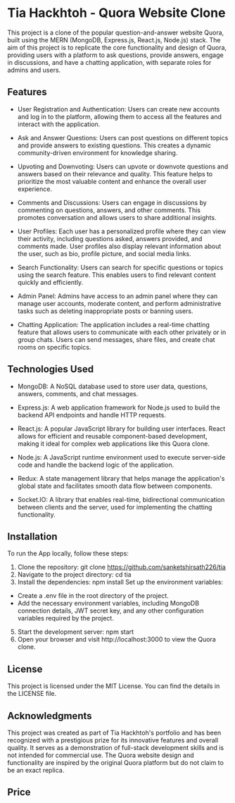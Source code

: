 
# Tia Hackhtoh - Quora Website Clone

This project is a clone of the popular question-and-answer website Quora, built using the MERN (MongoDB, Express.js, React.js, Node.js) stack. The aim of this project is to replicate the core functionality and design of Quora, providing users with a platform to ask questions, provide answers, engage in discussions, and have a chatting application, with separate roles for admins and users.



## Features

* User Registration and Authentication: Users can create new accounts and log in to the platform, allowing them to access all the features and interact with the application.

* Ask and Answer Questions: Users can post questions on different topics and provide answers to existing questions. This creates a dynamic community-driven environment for knowledge sharing.

* Upvoting and Downvoting: Users can upvote or downvote questions and answers based on their relevance and quality. This feature helps to prioritize the most valuable content and enhance the overall user experience.

* Comments and Discussions: Users can engage in discussions by commenting on questions, answers, and other comments. This promotes conversation and allows users to share additional insights.

* User Profiles: Each user has a personalized profile where they can view their activity, including questions asked, answers provided, and comments made. User profiles also display relevant information about the user, such as bio, profile picture, and social media links.

* Search Functionality: Users can search for specific questions or topics using the search feature. This enables users to find relevant content quickly and efficiently.

* Admin Panel: Admins have access to an admin panel where they can manage user accounts, moderate content, and perform administrative tasks such as deleting inappropriate posts or banning users.

* Chatting Application: The application includes a real-time chatting feature that allows users to communicate with each other privately or in group chats. Users can send messages, share files, and create chat rooms on specific topics.

## Technologies Used

- MongoDB: A NoSQL database used to store user data, questions, answers, comments, and chat messages.

- Express.js: A web application framework for Node.js used to build the backend API endpoints and handle HTTP requests.

- React.js: A popular JavaScript library for building user interfaces. React allows for efficient and reusable component-based development, making it ideal for complex web applications like this Quora clone.

- Node.js: A JavaScript runtime environment used to execute server-side code and handle the backend logic of the application.

- Redux: A state management library that helps manage the application's global state and facilitates smooth data flow between components.

- Socket.IO: A library that enables real-time, bidirectional communication between clients and the server, used for implementing the chatting functionality.

## Installation
To run the App locally, follow these steps:

1. Clone the repository: git clone https://github.com/sanketshirsath226/tia
2. Navigate to the project directory: cd tia
3. Install the dependencies: npm install
Set up the environment variables:
- Create a .env file in the root directory of the project.
- Add the necessary environment variables, including MongoDB connection details, JWT secret key, and any other configuration variables required by the project.
5. Start the development server: npm start
6. Open your browser and visit http://localhost:3000 to view the Quora clone.

## License
This project is licensed under the MIT License. You can find the details in the LICENSE file.

## Acknowledgments
This project was created as part of Tia Hackhtoh's portfolio and has been recognized with a prestigious prize for its innovative features and overall quality. It serves as a demonstration of full-stack development skills and is not intended for commercial use. The Quora website design and functionality are inspired by the original Quora platform but do not claim to be an exact replica.

## Price
